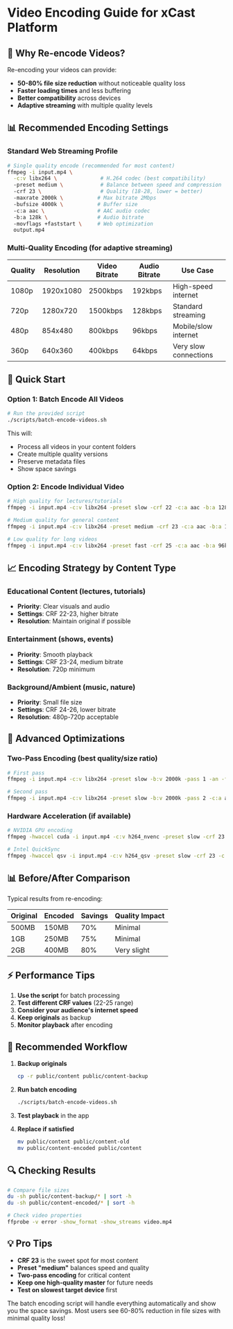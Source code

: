 # Video Encoding Guide for xCast Platform

## 🎯 Why Re-encode Videos?

Re-encoding your videos can provide:
- **50-80% file size reduction** without noticeable quality loss
- **Faster loading times** and less buffering
- **Better compatibility** across devices
- **Adaptive streaming** with multiple quality levels

## 📊 Recommended Encoding Settings

### **Standard Web Streaming Profile**
```bash
# Single quality encode (recommended for most content)
ffmpeg -i input.mp4 \
  -c:v libx264 \              # H.264 codec (best compatibility)
  -preset medium \            # Balance between speed and compression
  -crf 23 \                   # Quality (18-28, lower = better)
  -maxrate 2000k \           # Max bitrate 2Mbps
  -bufsize 4000k \           # Buffer size
  -c:a aac \                 # AAC audio codec
  -b:a 128k \                # Audio bitrate
  -movflags +faststart \     # Web optimization
  output.mp4
```

### **Multi-Quality Encoding** (for adaptive streaming)

| Quality | Resolution | Video Bitrate | Audio Bitrate | Use Case |
|---------|------------|---------------|---------------|----------|
| 1080p   | 1920x1080  | 2500kbps     | 192kbps      | High-speed internet |
| 720p    | 1280x720   | 1500kbps     | 128kbps      | Standard streaming |
| 480p    | 854x480    | 800kbps      | 96kbps       | Mobile/slow internet |
| 360p    | 640x360    | 400kbps      | 64kbps       | Very slow connections |

## 🚀 Quick Start

### **Option 1: Batch Encode All Videos**
```bash
# Run the provided script
./scripts/batch-encode-videos.sh
```

This will:
- Process all videos in your content folders
- Create multiple quality versions
- Preserve metadata files
- Show space savings

### **Option 2: Encode Individual Video**
```bash
# High quality for lectures/tutorials
ffmpeg -i input.mp4 -c:v libx264 -preset slow -crf 22 -c:a aac -b:a 128k -movflags +faststart output.mp4

# Medium quality for general content  
ffmpeg -i input.mp4 -c:v libx264 -preset medium -crf 23 -c:a aac -b:a 128k -movflags +faststart output.mp4

# Low quality for long videos
ffmpeg -i input.mp4 -c:v libx264 -preset fast -crf 25 -c:a aac -b:a 96k -movflags +faststart output.mp4
```

## 📈 Encoding Strategy by Content Type

### **Educational Content** (lectures, tutorials)
- **Priority**: Clear visuals and audio
- **Settings**: CRF 22-23, higher bitrate
- **Resolution**: Maintain original if possible

### **Entertainment** (shows, events)
- **Priority**: Smooth playback
- **Settings**: CRF 23-24, medium bitrate
- **Resolution**: 720p minimum

### **Background/Ambient** (music, nature)
- **Priority**: Small file size
- **Settings**: CRF 24-26, lower bitrate
- **Resolution**: 480p-720p acceptable

## 🔧 Advanced Optimizations

### **Two-Pass Encoding** (best quality/size ratio)
```bash
# First pass
ffmpeg -i input.mp4 -c:v libx264 -preset slow -b:v 2000k -pass 1 -an -f null /dev/null

# Second pass
ffmpeg -i input.mp4 -c:v libx264 -preset slow -b:v 2000k -pass 2 -c:a aac -b:a 128k output.mp4
```

### **Hardware Acceleration** (if available)
```bash
# NVIDIA GPU encoding
ffmpeg -hwaccel cuda -i input.mp4 -c:v h264_nvenc -preset slow -crf 23 -c:a copy output.mp4

# Intel QuickSync
ffmpeg -hwaccel qsv -i input.mp4 -c:v h264_qsv -preset slow -crf 23 -c:a copy output.mp4
```

## 📊 Before/After Comparison

Typical results from re-encoding:

| Original | Encoded | Savings | Quality Impact |
|----------|---------|---------|----------------|
| 500MB    | 150MB   | 70%     | Minimal        |
| 1GB      | 250MB   | 75%     | Minimal        |
| 2GB      | 400MB   | 80%     | Very slight    |

## ⚡ Performance Tips

1. **Use the script** for batch processing
2. **Test different CRF values** (22-25 range)
3. **Consider your audience's internet speed**
4. **Keep originals** as backup
5. **Monitor playback** after encoding

## 🎯 Recommended Workflow

1. **Backup originals**
   ```bash
   cp -r public/content public/content-backup
   ```

2. **Run batch encoding**
   ```bash
   ./scripts/batch-encode-videos.sh
   ```

3. **Test playback** in the app

4. **Replace if satisfied**
   ```bash
   mv public/content public/content-old
   mv public/content-encoded public/content
   ```

## 🔍 Checking Results

```bash
# Compare file sizes
du -sh public/content-backup/* | sort -h
du -sh public/content-encoded/* | sort -h

# Check video properties
ffprobe -v error -show_format -show_streams video.mp4
```

## 💡 Pro Tips

- **CRF 23** is the sweet spot for most content
- **Preset "medium"** balances speed and quality
- **Two-pass encoding** for critical content
- **Keep one high-quality master** for future needs
- **Test on slowest target device** first

The batch encoding script will handle everything automatically and show you the space savings. Most users see 60-80% reduction in file sizes with minimal quality loss!